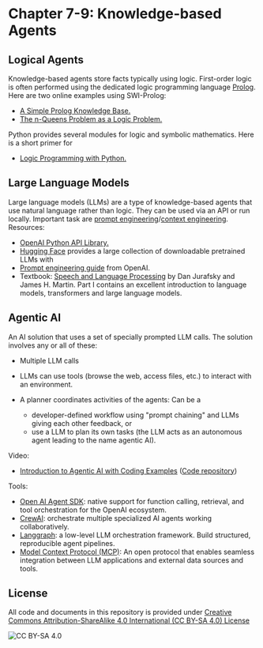 <!-- #region -->
# Chapter 7-9: Knowledge-based Agents

## Logical Agents
Knowledge-based agents store facts typically using logic. First-order logic is often performed using 
the dedicated logic programming language [Prolog](https://en.wikipedia.org/wiki/Prolog). Here are two online examples using SWI-Prolog:

* [A Simple Prolog Knowledge Base.](https://swish.swi-prolog.org/example/kb.pl)
* [The n-Queens Problem as a Logic Problem.](https://swish.swi-prolog.org/example/queens.pl)

Python provides
several modules for logic and symbolic mathematics. Here is a 
short primer for 
* [Logic Programming with Python.](https://www.tutorialspoint.com/artificial_intelligence_with_python/artificial_intelligence_with_python_logic_programming.htm)


## Large Language Models
Large language models (LLMs) are a type of knowledge-based agents that use natural language rather than logic. They can be used via an API or run locally. Important task are [prompt engineering](https://www.kdnuggets.com/a-gentle-introduction-to-context-engineering-in-llms)/[context engineering](https://www.kdnuggets.com/a-gentle-introduction-to-context-engineering-in-llms). Resources:

* [OpenAI Python API Library.](https://github.com/openai/openai-python)
* [Hugging Face](https://huggingface.co/) provides a large collection
  of downloadable pretrained LLMs with 
* [Prompt engineering guide](https://platform.openai.com/docs/guides/prompt-engineering) from OpenAI.
* Textbook: [Speech and Language Processing](https://web.stanford.edu/~jurafsky/slp3/) by Dan Jurafsky and James H. Martin. Part I contains 
  an excellent introduction to language models, transformers and large language models.


## Agentic AI
An AI solution that uses a set of specially prompted LLM calls. The solution involves any or all of these:

  - Multiple LLM calls
  - LLMs can use tools (browse the web, access files, etc.) to interact with an environment.
  - A planner coordinates activities of the agents: Can be a

    - developer-defined workflow using "prompt chaining" and LLMs giving each other feedback, or 
    - use a LLM to plan its own tasks (the LLM acts as an autonomous agent leading to the name agentic AI).

Video:
* [Introduction to Agentic AI with Coding Examples](https://youtu.be/LSk5KaEGVk4) ([Code repository](https://github.com/ed-donner/action))

Tools:
* [Open AI Agent SDK](https://openai.github.io/openai-agents-python/): native support for function calling, retrieval, and tool orchestration for the OpenAI ecosystem.
* [CrewAI](https://github.com/crewAIInc/crewAI): orchestrate multiple specialized AI agents working collaboratively.
* [Langgraph](https://github.com/langchain-ai/langgraph): a low-level LLM orchestration framework. Build structured, reproducible agent pipelines.
* [Model Context Protocol (MCP)](https://github.com/modelcontextprotocol): An open protocol that enables seamless integration between LLM applications and external data sources and tools.


## License
All code and documents in this repository is provided under [Creative Commons Attribution-ShareAlike 4.0 International (CC BY-SA 4.0) License](https://creativecommons.org/licenses/by-sa/4.0/)

![CC BY-SA 4.0](https://licensebuttons.net/l/by-sa/3.0/88x31.png)
<!-- #endregion -->

```python

```
